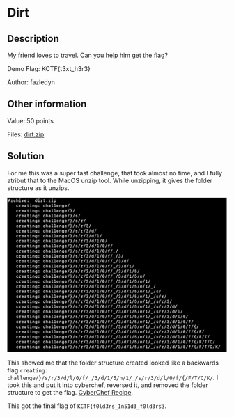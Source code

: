 # Dirt

## Description

My friend loves to travel. Can you help him get the flag?

Demo Flag: KCTF{t3xt_h3r3}

Author: fazledyn

## Other information

Value: 50 points

Files: [dirt.zip](./dirt.zip)

## Solution

For me this was a super fast challenge, that took almost no time, and I fully atribut that to the MacOS unzip tool. While unzipping, it gives the folder structure as it unzips.

![unzip](./macosUnzip.png)

This showed me that the folder structure created looked like a backwards flag `creating: challenge/}/s/r/3/d/l/0/f/_/3/d/1/5/n/1/_/s/r/3/d/l/0/f/{/F/T/C/K/`. I took this and put it into cyberchef, reversed it, and removed the folder structure to get the flag. [CyberChef Recipe](https://gchq.github.io/CyberChef/#recipe=Reverse('Character')Find_/_Replace(%7B'option':'Regex','string':'/'%7D,'',true,false,true,false)&input=ICAgY3JlYXRpbmc6IGNoYWxsZW5nZS99L3Mvci8zL2QvbC8wL2YvXy8zL2QvMS81L24vMS9fL3Mvci8zL2QvbC8wL2Yvey9GL1QvQy9LLw).

This got the final flag of `KCTF{f0ld3rs_1n51d3_f0ld3rs}`.
